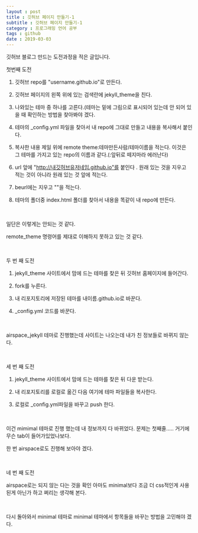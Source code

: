 ```yaml
---
layout : post
title : 깃허브 페이지 만들기-1
subtitle : 깃허브 페이지 만들기-1
category : 프로그래밍 언어 공부
tags : github
date : 2019-03-03
---
```

깃허브 블로그 만드는 도전과정을 적은 글입니다.

첫번째 도전

1. 깃허브 repo를 "username.github.io"로 만든다.

2. 깃허브 페이지의 왼쪽 위에 있는 검색란에 jekyll_theme을 친다.

3. 나와있는 테마 중 하나를 고른다.(테마는 밑에 그림으로 표시되어 있는데 안 되어 있을 때 확인하는 방법을 찾아봐야 겠다.

4. 테마의 \_config.yml 파일을 찾아서 내 repo에 그대로 만들고 내용을 복사해서 붙인다.

5. 복사한 내용 제일 위에 remote theme:테마만든사람/테마이름을 적는다. 이것은 그 테마를 가지고 있는 repo의 이름과 같다.(:앞뒤로 떼지마라 에러난다)

6. url 앞에 "http://내깃허브유저네임.github.io"를 붙인다 . 원래 있는 것을 지우고 적는 것이 아니라 원래 있는 것 앞에 적는다.

7. beurl에는 지우고 ""을 적는다.

8. 테마의 폴더중 index.html 폴더를 찾아서 내용을 똑같이 내 repo에 만든다.

​

일단은 이렇게는 안되는 것 같다.

remote_theme 명령어를 제대로 이해하지 못하고 있는 것 같다.

​

두 번 째 도전

1. jekyll_theme 사이트에서 맘에 드는 테마를 찾은 뒤 깃허브 홈페이지에 들어간다.

2. fork를 누른다.

3. 내 리포지토리에 저장된 테마를 내이름.github.io로 바꾼다.

4. \_config.yml 코드를 바꾼다.

​

airspace_jekyll 테마로 진행했는데 사이트는 나오는데 내가 친 정보들로 바뀌지 않는다.

​

세 번 째 도전

1. jekyll_theme 사이트에서 맘에 드는 테마를 찾은 뒤 다운 받는다.

2. 내 리포지토리를 로컬로 옮긴 다음 여기에 테마 파일들을 복사한다.

3. 로컬로 \_config.yml파일을 바꾸고 push 한다.

​

이건 mimimal 테마로 진행 했는데 내 정보까지 다 바뀌었다. 문제는 첫째줄..... 거기에 무슨  tab이 들어가있었나보다.

한 번 airspace로도 진행해 보아야 겠다.

​

네 번 째 도전

airspace로는 되지 않는 다는 것을 확인 아마도 minimal보다 조금 더 css적인게 사용된게 아닌가 하고 쩌리는 생각해 본다.

​

다시 돌아와서 minimal 테마로 minimal 테마에서 항목들을 바꾸는 방법을 고민해야 겠다.

